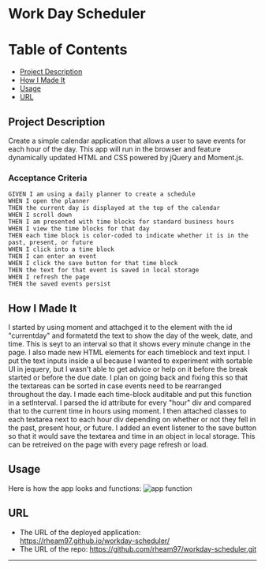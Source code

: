 # Work Day Scheduler
# Table of Contents
* [Project Description](#project-description)
* [How I Made It](#how-i-made-it)
* [Usage](#Usage)
* [URL](#URL)

<a name= "projectdescription"></a>
## Project Description

Create a simple calendar application that allows a user to save events for each hour of the day. This app will run in the browser and feature dynamically updated HTML and CSS powered by jQuery and Moment.js.


### Acceptance Criteria

```
GIVEN I am using a daily planner to create a schedule
WHEN I open the planner
THEN the current day is displayed at the top of the calendar
WHEN I scroll down
THEN I am presented with time blocks for standard business hours
WHEN I view the time blocks for that day
THEN each time block is color-coded to indicate whether it is in the past, present, or future
WHEN I click into a time block
THEN I can enter an event
WHEN I click the save button for that time block
THEN the text for that event is saved in local storage
WHEN I refresh the page
THEN the saved events persist
```
<a name="howimadeit"></a>
## How I Made It

I started by using moment and attachged it to the element with the id "currentday" and formatetd the text to show the day of the week, date, and time. This is seyt to an interval so that it shows every minute change in the page. I also made new HTML elements for each timeblock and text input. I put the text inputs inside a ul because I wanted to experiment with sortable UI in jequery, but I wasn't able to get advice or help on it before the break started or before the due date. I plan on going back and fixing this so that the textareas can be sorted in case events need to be rearranged throughout the day. I made each time-block auditable and put this function in a setInterval. I parsed the id attribute for every "hour" div and compared that to the current time in hours using moment. I then attached classes to each textarea next to each hour div depending on whether or not they fell in the past, present hour, or future. I added an event listener to the save button so that it would save the textarea and time in an object in local storage. This can be retreived on the page with every page refresh or load. 

<a name="usage"></a>
## Usage

Here is how the app looks and functions: 
![app function](workdayscheduler.gif)


<a name="URL"></a>
## URL

* The URL of the deployed application: https://rheam97.github.io/workday-scheduler/
* The URL of the repo: https://github.com/rheam97/workday-scheduler.git

- - -



